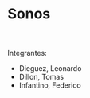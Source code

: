 # Sonos
<br><br>
Integrantes:<br>
- Dieguez, Leonardo<br>
- Dillon, Tomas<br>
- Infantino, Federico<br>
